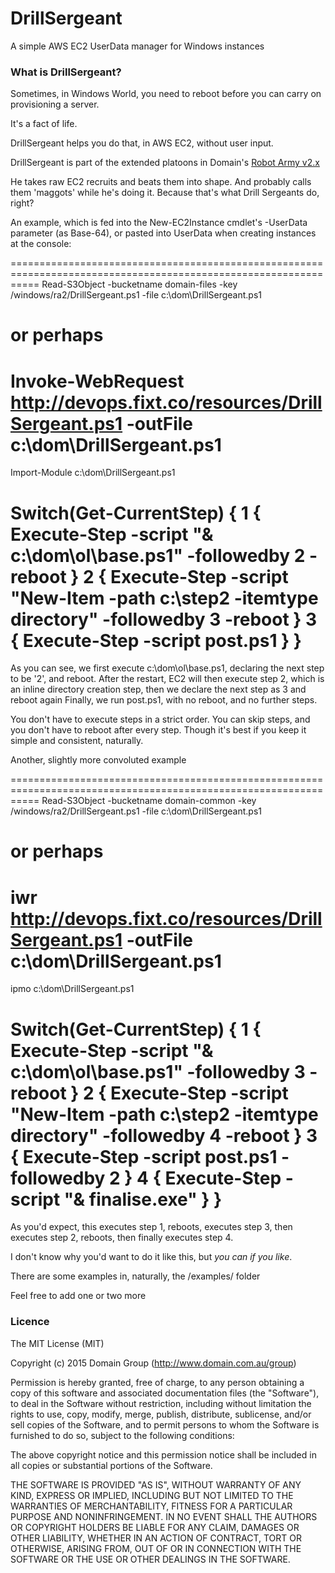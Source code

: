 # DrillSergeant
A simple AWS EC2 UserData manager for Windows instances

### What is DrillSergeant? ###

Sometimes, in Windows World, you need to reboot before you can carry on provisioning a server.

It's a fact of life.

DrillSergeant helps you do that, in AWS EC2, without user input.

DrillSergeant is part of the extended platoons in Domain's [Robot Army v2.x](http://tech.domain.com.au/2015/01/robot-army-v2-0/)

He takes raw EC2 recruits and beats them into shape. And probably calls them 'maggots' while he's doing it. Because that's what Drill Sergeants do, right?

An example, which is fed into the New-EC2Instance cmdlet's -UserData parameter (as Base-64), or pasted into UserData when creating instances at the console:

=================================================================================================================
<powershell>
 Read-S3Object -bucketname domain-files -key /windows/ra2/DrillSergeant.ps1 -file c:\dom\DrillSergeant.ps1
 # or perhaps
 # Invoke-WebRequest http://devops.fixt.co/resources/DrillSergeant.ps1 -outFile c:\dom\DrillSergeant.ps1
 
 Import-Module c:\dom\DrillSergeant.ps1

 Switch(Get-CurrentStep)
 {
    1 { Execute-Step -script "& c:\dom\ol\base.ps1" -followedby 2 -reboot  }
    2 { Execute-Step -script "New-Item -path c:\step2 -itemtype directory" -followedby 3 -reboot }
    3 { Execute-Step -script post.ps1  }
 }
</powershell>
==================================================================================================================
 
As you can see, we first execute c:\dom\ol\base.ps1, declaring the next step to be '2', and reboot.
After the restart, EC2 will then execute step 2, which is an inline directory creation step, then we declare the next step as 3 and reboot again
Finally, we run post.ps1, with no reboot, and no further steps. 

You don't have to execute steps in a strict order. You can skip steps, and you don't have to reboot after every step. 
Though it's best if you keep it simple and consistent, naturally.

Another, slightly more convoluted example

=================================================================================================================
<powershell>
 Read-S3Object -bucketname domain-common -key /windows/ra2/DrillSergeant.ps1 -file c:\dom\DrillSergeant.ps1
 # or perhaps
 # iwr http://devops.fixt.co/resources/DrillSergeant.ps1 -outFile c:\dom\DrillSergeant.ps1
 
 ipmo c:\dom\DrillSergeant.ps1

 Switch(Get-CurrentStep)
 {
    1 { Execute-Step -script "& c:\dom\ol\base.ps1" -followedby 3 -reboot  }
    2 { Execute-Step -script "New-Item -path c:\step2 -itemtype directory" -followedby 4 -reboot }
    3 { Execute-Step -script post.ps1 -followedby 2  }
    4 { Execute-Step -script "& finalise.exe" }
 }
</powershell>
=================================================================================================================

As you'd expect, this executes step 1, reboots, executes step 3, then executes step 2, reboots, then finally executes step 4.

I don't know why you'd want to do it like this, but *you can if you like*.

There are some examples in, naturally, the /examples/ folder

Feel free to add one or two more

### Licence ###

The MIT License (MIT)

Copyright (c) 2015 Domain Group (http://www.domain.com.au/group)

Permission is hereby granted, free of charge, to any person obtaining a copy
of this software and associated documentation files (the "Software"), to deal
in the Software without restriction, including without limitation the rights
to use, copy, modify, merge, publish, distribute, sublicense, and/or sell
copies of the Software, and to permit persons to whom the Software is
furnished to do so, subject to the following conditions:

The above copyright notice and this permission notice shall be included in all
copies or substantial portions of the Software.

THE SOFTWARE IS PROVIDED "AS IS", WITHOUT WARRANTY OF ANY KIND, EXPRESS OR
IMPLIED, INCLUDING BUT NOT LIMITED TO THE WARRANTIES OF MERCHANTABILITY,
FITNESS FOR A PARTICULAR PURPOSE AND NONINFRINGEMENT. IN NO EVENT SHALL THE
AUTHORS OR COPYRIGHT HOLDERS BE LIABLE FOR ANY CLAIM, DAMAGES OR OTHER
LIABILITY, WHETHER IN AN ACTION OF CONTRACT, TORT OR OTHERWISE, ARISING FROM,
OUT OF OR IN CONNECTION WITH THE SOFTWARE OR THE USE OR OTHER DEALINGS IN THE
SOFTWARE.